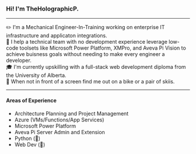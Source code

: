 ### Hi! I'm TheHolographicP.
---
✏️ I'm a Mechanical Engineer-In-Training working on enterprise IT infrastructure and applicaton integrations.  
📝 I help a technical team with no development experience leverage low-code toolsets like Microsoft Power Platform, XMPro, and Aveva Pi Vision to achieve buisness goals without needing to make every engineer a developer.  
🎓 I'm currently upskilling with a full-stack web development diploma from the University of Alberta.  
🚴 When not in front of a screen find me out on a bike or a pair of skiis.  

---

#### Areas of Experience
- Architecture Planning and Project Management
- Azure (VMs/Functions/App Services)
- Microsoft Power Platform
- Aveva Pi Server Admin and Extension
- Python (🌱)
- Web Dev (🌱)